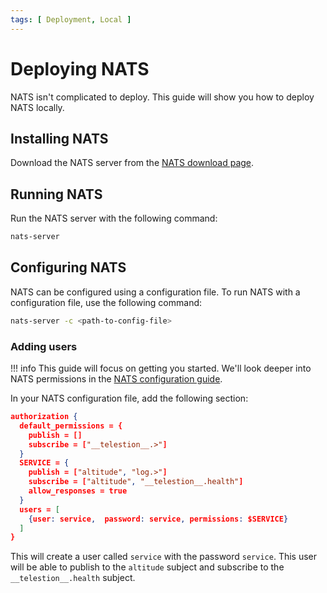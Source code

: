 ```yaml
---
tags: [ Deployment, Local ]
---
```


# Deploying NATS

NATS isn't complicated to deploy. This guide will show you how to deploy NATS locally.

## Installing NATS

Download the NATS server from the [NATS download page](https://nats.io/download/).

## Running NATS

Run the NATS server with the following command:

```bash
nats-server
```

## Configuring NATS

NATS can be configured using a configuration file. To run NATS with a configuration file, use the following command:

```bash
nats-server -c <path-to-config-file>
```

### Adding users

!!! info
    This guide will focus on getting you started. We'll look deeper into NATS permissions in the [NATS configuration guide](../nats/index.md).

In your NATS configuration file, add the following section:

```json
authorization {
  default_permissions = {
    publish = []
    subscribe = ["__telestion__.>"]
  }
  SERVICE = {
    publish = ["altitude", "log.>"]
    subscribe = ["altitude", "__telestion__.health"]
    allow_responses = true
  }
  users = [
    {user: service,  password: service, permissions: $SERVICE}
  ]
}
```

This will create a user called `service` with the password `service`. This user will be able to publish to the `altitude` subject and subscribe to the `__telestion__.health` subject.
